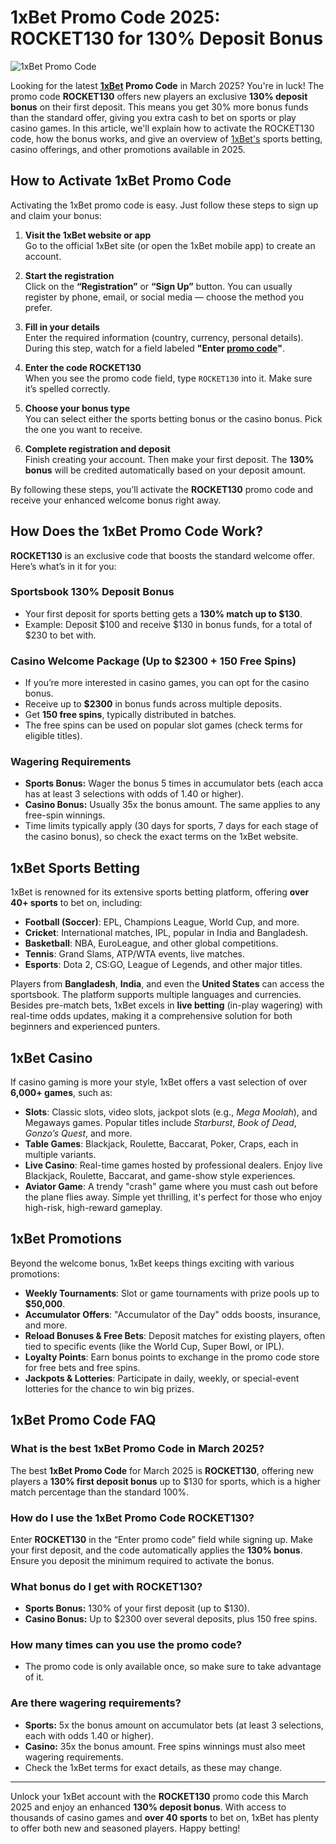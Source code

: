 # 1xBet Promo Code 2025: ROCKET130 for 130% Deposit Bonus

![1xBet Promo Code](https://repository-images.githubusercontent.com/945015558/bb6b3f5f-5016-4cfa-a37d-f274ac1e071c)

Looking for the latest **[1xBet](https://rebrand.ly/1xbet-promo-code) Promo Code** in March 2025? You're in luck! The promo code **ROCKET130** offers new players an exclusive **130% deposit bonus** on their first deposit. This means you get 30% more bonus funds than the standard offer, giving you extra cash to bet on sports or play casino games. In this article, we'll explain how to activate the ROCKET130 code, how the bonus works, and give an overview of [1xBet's](https://rebrand.ly/1xbet-promo-code) sports betting, casino offerings, and other promotions available in 2025.

## How to Activate 1xBet Promo Code
Activating the 1xBet promo code is easy. Just follow these steps to sign up and claim your bonus:

1. **Visit the 1xBet website or app**  
   Go to the official 1xBet site (or open the 1xBet mobile app) to create an account.

2. **Start the registration**  
   Click on the **“Registration”** or **“Sign Up”** button. You can usually register by phone, email, or social media — choose the method you prefer.

3. **Fill in your details**  
   Enter the required information (country, currency, personal details). During this step, watch for a field labeled **"Enter [promo code](https://github.com/pocket-option-code/pocketoption-promo)"**.

4. **Enter the code ROCKET130**  
   When you see the promo code field, type `ROCKET130` into it. Make sure it’s spelled correctly.

5. **Choose your bonus type**  
   You can select either the sports betting bonus or the casino bonus. Pick the one you want to receive.

6. **Complete registration and deposit**  
   Finish creating your account. Then make your first deposit. The **130% bonus** will be credited automatically based on your deposit amount.

By following these steps, you’ll activate the **ROCKET130** promo code and receive your enhanced welcome bonus right away.

## How Does the 1xBet Promo Code Work?
**ROCKET130** is an exclusive code that boosts the standard welcome offer. Here’s what’s in it for you:

### Sportsbook 130% Deposit Bonus
- Your first deposit for sports betting gets a **130% match up to $130**.  
- Example: Deposit $100 and receive $130 in bonus funds, for a total of $230 to bet with.

### Casino Welcome Package (Up to $2300 + 150 Free Spins)
- If you’re more interested in casino games, you can opt for the casino bonus.  
- Receive up to **$2300** in bonus funds across multiple deposits.  
- Get **150 free spins**, typically distributed in batches.  
- The free spins can be used on popular slot games (check terms for eligible titles).

### Wagering Requirements
- **Sports Bonus:** Wager the bonus 5 times in accumulator bets (each acca has at least 3 selections with odds of 1.40 or higher).  
- **Casino Bonus:** Usually 35x the bonus amount. The same applies to any free-spin winnings.  
- Time limits typically apply (30 days for sports, 7 days for each stage of the casino bonus), so check the exact terms on the 1xBet website.

## 1xBet Sports Betting
1xBet is renowned for its extensive sports betting platform, offering **over 40+ sports** to bet on, including:

- **Football (Soccer)**: EPL, Champions League, World Cup, and more.  
- **Cricket**: International matches, IPL, popular in India and Bangladesh.  
- **Basketball**: NBA, EuroLeague, and other global competitions.  
- **Tennis**: Grand Slams, ATP/WTA events, live matches.  
- **Esports**: Dota 2, CS:GO, League of Legends, and other major titles.

Players from **Bangladesh**, **India**, and even the **United States** can access the sportsbook. The platform supports multiple languages and currencies. Besides pre-match bets, 1xBet excels in **live betting** (in-play wagering) with real-time odds updates, making it a comprehensive solution for both beginners and experienced punters.

## 1xBet Casino
If casino gaming is more your style, 1xBet offers a vast selection of over **6,000+ games**, such as:

- **Slots**: Classic slots, video slots, jackpot slots (e.g., *Mega Moolah*), and Megaways games. Popular titles include *Starburst*, *Book of Dead*, *Gonzo’s Quest*, and more.  
- **Table Games**: Blackjack, Roulette, Baccarat, Poker, Craps, each in multiple variants.  
- **Live Casino**: Real-time games hosted by professional dealers. Enjoy live Blackjack, Roulette, Baccarat, and game-show style experiences.  
- **Aviator Game**: A trendy "crash" game where you must cash out before the plane flies away. Simple yet thrilling, it's perfect for those who enjoy high-risk, high-reward gameplay.

## 1xBet Promotions
Beyond the welcome bonus, 1xBet keeps things exciting with various promotions:

- **Weekly Tournaments**: Slot or game tournaments with prize pools up to **$50,000**.  
- **Accumulator Offers**: "Accumulator of the Day" odds boosts, insurance, and more.  
- **Reload Bonuses & Free Bets**: Deposit matches for existing players, often tied to specific events (like the World Cup, Super Bowl, or IPL).  
- **Loyalty Points**: Earn bonus points to exchange in the promo code store for free bets and free spins.  
- **Jackpots & Lotteries**: Participate in daily, weekly, or special-event lotteries for the chance to win big prizes.

## 1xBet Promo Code FAQ

### What is the best 1xBet Promo Code in March 2025?
The best **1xBet Promo Code** for March 2025 is **ROCKET130**, offering new players a **130% first deposit bonus** up to $130 for sports, which is a higher match percentage than the standard 100%.

### How do I use the 1xBet Promo Code ROCKET130?
Enter **ROCKET130** in the “Enter promo code” field while signing up. Make your first deposit, and the code automatically applies the **130% bonus**. Ensure you deposit the minimum required to activate the bonus.

### What bonus do I get with ROCKET130?
- **Sports Bonus:** 130% of your first deposit (up to $130).  
- **Casino Bonus:** Up to $2300 over several deposits, plus 150 free spins.

### How many times can you use the promo code?
- The promo code is only available once, so make sure to take advantage of it.


### Are there wagering requirements?
- **Sports:** 5x the bonus amount on accumulator bets (at least 3 selections, each with odds 1.40 or higher).  
- **Casino:** 35x the bonus amount. Free spins winnings must also meet wagering requirements.  
- Check the 1xBet terms for exact details, as these may change.

---

Unlock your 1xBet account with the **ROCKET130** promo code this March 2025 and enjoy an enhanced **130% deposit bonus**. With access to thousands of casino games and **over 40 sports** to bet on, 1xBet has plenty to offer both new and seasoned players. Happy betting!
